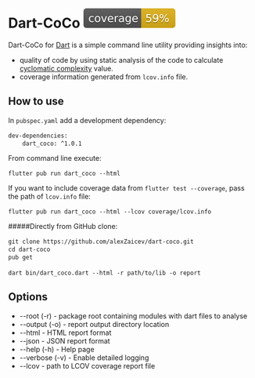 # Dart-CoCo ![Coverage](https://raw.githubusercontent.com/alexZaicev/dart-coco/master/coverage_badge.svg?sanitize=true)

Dart-CoCo for [Dart](https://www.dartlang.org/) is a simple command line utility providing insights into:
 * quality of code by using static analysis of the code to calculate 
[cyclomatic complexity](https://en.wikipedia.org/wiki/Cyclomatic_complexity) value.
 * coverage information generated from `lcov.info` file.  

## How to use

In `pubspec.yaml` add a development dependency:
```
dev-dependencies:
    dart_coco: ^1.0.1
```

From command line execute:
```
flutter pub run dart_coco --html
```
If you want to include coverage data from `flutter test --coverage`, pass the path of `lcov.info` file:
```
flutter pub run dart_coco --html --lcov coverage/lcov.info
```

#####Directly from GitHub clone:

```
git clone https://github.com/alexZaicev/dart-coco.git
cd dart-coco
pub get

dart bin/dart_coco.dart --html -r path/to/lib -o report
```

## Options

 * --root (-r) - package root containing modules with dart files to analyse
 * --output (-o) - report output directory location
 * --html - HTML report format
 * --json - JSON report format
 * --help (-h) - Help page
 * --verbose (-v) - Enable detailed logging
 * --lcov - path to LCOV coverage report file
